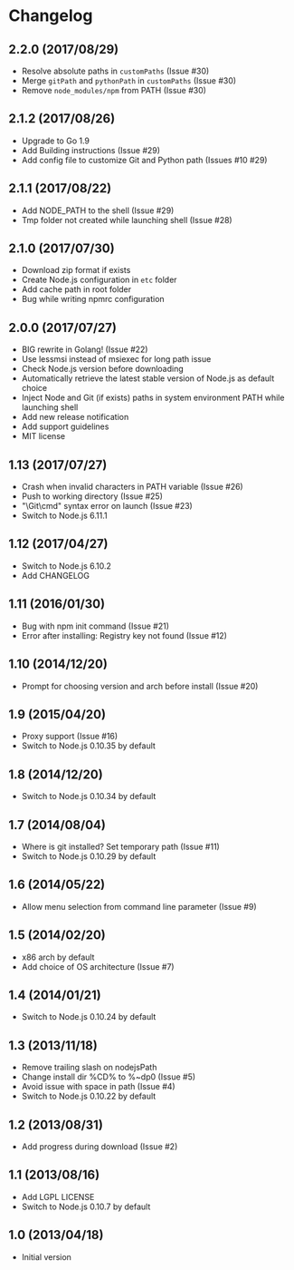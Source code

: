 # Changelog

## 2.2.0 (2017/08/29)

* Resolve absolute paths in `customPaths` (Issue #30)
* Merge `gitPath` and `pythonPath` in `customPaths` (Issue #30)
* Remove `node_modules/npm` from PATH (Issue #30)

## 2.1.2 (2017/08/26)

* Upgrade to Go 1.9
* Add Building instructions (Issue #29) 
* Add config file to customize Git and Python path (Issues #10 #29) 

## 2.1.1 (2017/08/22)

* Add NODE_PATH to the shell (Issue #29)
* Tmp folder not created while launching shell (Issue #28)

## 2.1.0 (2017/07/30)

* Download zip format if exists
* Create Node.js configuration in `etc` folder
* Add cache path in root folder
* Bug while writing npmrc configuration

## 2.0.0 (2017/07/27)

* BIG rewrite in Golang! (Issue #22)
* Use lessmsi instead of msiexec for long path issue
* Check Node.js version before downloading
* Automatically retrieve the latest stable version of Node.js as default choice
* Inject Node and Git (if exists) paths in system environment PATH while launching shell
* Add new release notification
* Add support guidelines
* MIT license

## 1.13 (2017/07/27)

* Crash when invalid characters in PATH variable (Issue #26)
* Push to working directory (Issue #25)
* "\Git\cmd" syntax error on launch (Issue #23)
* Switch to Node.js 6.11.1

## 1.12 (2017/04/27)

* Switch to Node.js 6.10.2
* Add CHANGELOG

## 1.11 (2016/01/30)

* Bug with npm init command (Issue #21)
* Error after installing: Registry key not found (Issue #12)

## 1.10 (2014/12/20)

* Prompt for choosing version and arch before install (Issue #20)

## 1.9 (2015/04/20)

* Proxy support (Issue #16)
* Switch to Node.js 0.10.35 by default

## 1.8 (2014/12/20)

* Switch to Node.js 0.10.34 by default

## 1.7 (2014/08/04)

* Where is git installed? Set temporary path (Issue #11)
* Switch to Node.js 0.10.29 by default

## 1.6 (2014/05/22)

* Allow menu selection from command line parameter (Issue #9)

## 1.5 (2014/02/20)

* x86 arch by default
* Add choice of OS architecture (Issue #7)

## 1.4 (2014/01/21)

* Switch to Node.js 0.10.24 by default

## 1.3 (2013/11/18)

* Remove trailing slash on nodejsPath
* Change install dir %CD% to %~dp0 (Issue #5)
* Avoid issue with space in path (Issue #4)
* Switch to Node.js 0.10.22 by default

## 1.2 (2013/08/31)

* Add progress during download (Issue #2)

## 1.1 (2013/08/16)

* Add LGPL LICENSE
* Switch to Node.js 0.10.7 by default

## 1.0 (2013/04/18)

* Initial version
